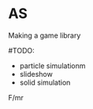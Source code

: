 # AS
Making a game library


#TODO:
  * particle simulationm
  * slideshow
  * solid simulation

F/mr
